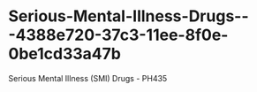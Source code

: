 # Serious-Mental-Illness-Drugs---4388e720-37c3-11ee-8f0e-0be1cd33a47b
Serious Mental Illness (SMI) Drugs - PH435
